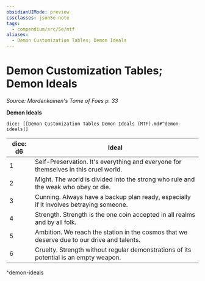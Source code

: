 ```yaml
---
obsidianUIMode: preview
cssclasses: json5e-note
tags:
  - compendium/src/5e/mtf
aliases:
  - Demon Customization Tables; Demon Ideals
---
```

# Demon Customization Tables; Demon Ideals
*Source: Mordenkainen's Tome of Foes p. 33* 

**Demon Ideals**

`dice: [[Demon Customization Tables Demon Ideals (MTF).md#^demon-ideals]]`

| dice: d6 | Ideal |
|----------|-------|
| 1 | Self-Preservation. It's everything and everyone for themselves in this cruel world. |
| 2 | Might. The world is divided into the strong who rule and the weak who obey or die. |
| 3 | Cunning. Always have a backup plan ready, especially if it involves betraying someone. |
| 4 | Strength. Strength is the one coin accepted in all realms and by all folk. |
| 5 | Ambition. We reach the station in the cosmos that we deserve due to our drive and talents. |
| 6 | Cruelty. Strength without regular demonstrations of its potential is an empty weapon. |
^demon-ideals
